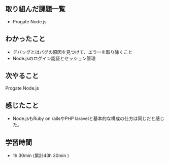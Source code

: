 ## 取り組んだ課題一覧
- Progate Node.js

## わかったこと
  
- デバッグとはバグの原因を見つけて、エラーを取り除くこと
- Node.jsのログイン認証とセッション管理
  
## 次やること
Progate Node.js

## 感じたこと
- Node.jsもRuby on railsやPHP laravelと基本的な構成の仕方は同じだと感じた。

## 学習時間 
- 1h 30min (累計43h 30min )
